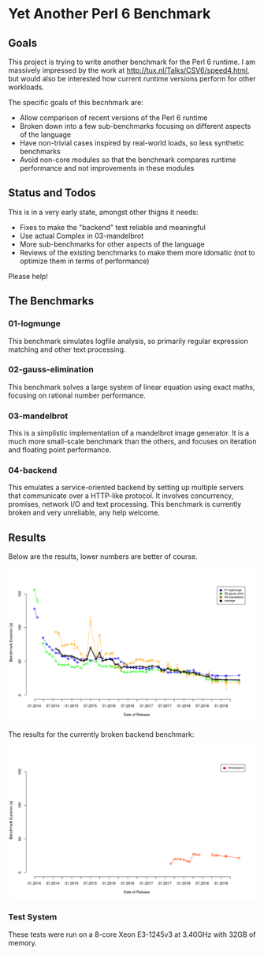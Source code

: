 # Yet Another Perl 6 Benchmark

## Goals

This project is trying to write another benchmark for the Perl 6 runtime. I am massively impressed by the work at http://tux.nl/Talks/CSV6/speed4.html, but would also be interested how current runtime versions perform for other workloads.

The specific goals of this becnhmark are:

* Allow comparison of recent versions of the Perl 6 runtime
* Broken down into a few sub-benchmarks focusing on different aspects of the language
* Have non-trivial cases inspired by real-world loads, so less synthetic benchmarks
* Avoid non-core modules so that the benchmark compares runtime performance and not improvements in these modules

## Status and Todos

This is in a very early state, amongst other thigns it needs:

* Fixes to make the "backend" test reliable and meaningful
* Use actual Complex in 03-mandelbrot
* More sub-benchmarks for other aspects of the language
* Reviews of the existing benchmarks to make them more idomatic (not to optimize them in terms of performance)

Please help!

## The Benchmarks

### 01-logmunge

This benchmark simulates logfile analysis, so primarily regular expression matching and other text processing.

### 02-gauss-elimination

This benchmark solves a large system of linear equation using exact maths, focusing on rational number performance.

### 03-mandelbrot

This is a simplistic implementation of a mandelbrot image generator. It is a much more small-scale benchmark than the others, and focuses on iteration and floating point performance.

### 04-backend 

This emulates a service-oriented backend by setting up multiple servers that communicate over a HTTP-like protocol. It involves concurrency, promises, network I/O and text processing. This benchmark is currently broken and very unreliable, any help welcome.

## Results

Below are the results, lower numbers are better of course.

![alt text](bench.svg)

The results for the currently broken backend benchmark:

![alt text](bench-broken.svg)

### Test System

These tests were run on a 8-core Xeon E3-1245v3 at 3.40GHz with 32GB of memory. 



